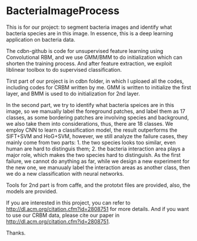 # BacteriaImageProcess
This is for our project: to segment bacteria images and identify what bacteria species are in this image. In essence, this is a deep learning application on bacteria data.


The cdbn-github is code for unsupervised feature learning using Convolutional RBM, and we use GMM/BMM to do initialization which can
shorten the training process. And after feature extraction, we exploit liblinear toolbox to do supervised classification.

Tirst part of our project is in cdbn folder, in which I uploaed all the codes, including codes for CRBM written by me. GMM is written to initialize the first layer, and BMM is used to do initialization for 2nd layer.

In the second part, we try to identify what bacteria speices are in this image, so we manually label the foreground patches, and label them as 17 classes, as some bordering patches are involving species and background, we also take them into considerations, thus, there are 18 classes. We employ CNN to learn a classification model, the result outperforms the SIFT+SVM and HoG+SVM, however, we still analyze the failure cases, they mainly come from two parts: 1. the two species looks too similar, even human are hard to distinguis them; 2. the bacteria interaction area plays a major role, which makes the two species hard to distinguish. As the first failure, we cannot do anything as far, while we design a new experiment for the new one, we manuualy label the interaction areas as another class, then we do a new classification with neural networks.

Tools for 2nd part is from caffe, and the prototxt files are provided, also, the models are provided.

If you are interested in this project, you can refer to http://dl.acm.org/citation.cfm?id=2808751 for more details. And if you want to use our CRBM data, please cite our paper in http://dl.acm.org/citation.cfm?id=2808751.

Thanks.
